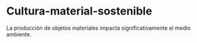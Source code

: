 # Cultura-material-sostenible
La producción de objetos materiales impacta significativamente el medio ambiente. 
